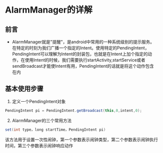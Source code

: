 # AlarmManager的详解

## 前言
* AlarmManager就是"提醒"，是android中常用的一种系统级别的提示服务。在特定的时刻为我们广播一个指定的Intent。使用特定的PendingIntent，PendingIntent可以理解为Intent的封装包，也就是在Intent上加个指定的动作，在使用Intent的时候，我们需要执行startActivity,startService或者sendBroadcast才能使Intent有用，PendingIntent的话就是将这个动作包含在内

## 基本使用步骤
1. 定义一个PendingIntent对象
```java
PendingIntent pi = PendingIntent.getBroadcast(this,0,intent,0);
```
2. AlarmManager的三个常用方法
```java
set(int type，long startTime，PendingIntent pi)
```
该方法用于设置一次性闹钟，第一个参数表示闹钟类型，第二个参数表示闹钟执行时间，第三个参数表示闹钟响应动作
